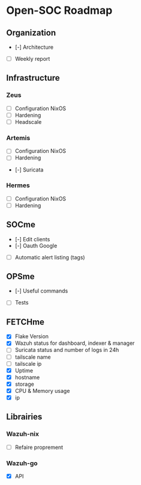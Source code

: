 # Open-SOC Roadmap

## Organization

- [-] Architecture
- [ ] Weekly report

## Infrastructure

### Zeus

- [ ] Configuration NixOS
- [ ] Hardening
- [ ] Headscale

### Artemis

- [ ] Configuration NixOS
- [ ] Hardening
- [-] Suricata

### Hermes

- [ ] Configuration NixOS
- [ ] Hardening

## SOCme

- [-] Edit clients
- [-] Oauth Google
- [ ] Automatic alert listing (tags)

## OPSme

- [-] Useful commands
- [ ] Tests

## FETCHme

- [x] Flake Version
- [x] Wazuh status for dashboard, indexer & manager
- [ ] Suricata status and number of logs in 24h
- [ ] tailscale name
- [ ] tailscale ip
- [x] Uptime
- [x] hostname
- [x] storage
- [x] CPU & Memory usage
- [x] ip

## Librairies

### Wazuh-nix

- [ ] Refaire proprement

### Wazuh-go

- [X] API
